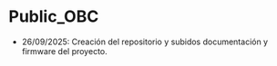 # Public_OBC

- 26/09/2025: Creación del repositorio y subidos documentación y firmware del proyecto.
